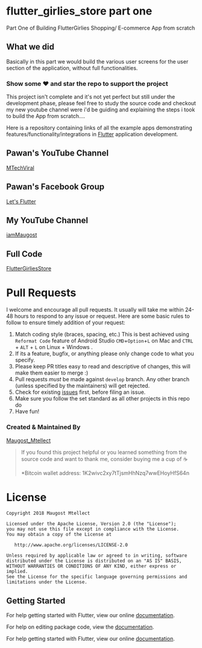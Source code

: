 # flutter_girlies_store part one

Part One of Building FlutterGirlies Shopping/ E-commerce App from scratch

## What we did

Basically in this part we would build the various user screens for the user section of the application, without full functionalities.


### Show some :heart: and star the repo to support the project

This project isn't complete and it's not yet perfect but still under the development phase, please feel free to study the source code and checkout my new youtube channel were i'd be guiding and explaining the steps i took to build the App from scratch....

Here is a repository containing links of all the example apps demonstrating features/functionality/integrations in [Flutter](https://flutter.io/) application development.

## Pawan's YouTube Channel

[MTechViral](https://www.youtube.com/c/MTechViral)

## Pawan's Facebook Group

[Let's Flutter](https://www.facebook.com/groups/425920117856409/)

## My YouTube Channel

[iamMaugost](https://www.youtube.com/channel/UCk3NXffAF04kM3q5uPXMU-Q/about)


## Full Code

[FlutterGirliesStore](https://github.com/mtellect/FlutterGirliesStore)


# Pull Requests

I welcome and encourage all pull requests. It usually will take me within 24-48 hours to respond to any issue or request. Here are some basic rules to follow to ensure timely addition of your request:

1.  Match coding style (braces, spacing, etc.) This is best achieved using `Reformat Code` feature of Android Studio `CMD`+`Option`+`L` on Mac and `CTRL` + `ALT` + `L` on Linux + Windows .
2.  If its a feature, bugfix, or anything please only change code to what you specify.
3.  Please keep PR titles easy to read and descriptive of changes, this will make them easier to merge :)
4.  Pull requests _must_ be made against `develop` branch. Any other branch (unless specified by the maintainers) will get rejected.
5.  Check for existing [issues](https://github.com/mtellect/FlutterGirliesStore/issues) first, before filing an issue.
6.  Make sure you follow the set standard as all other projects in this repo do
7.  Have fun!

### Created & Maintained By

[Maugost_Mtellect](https://github.com/mtellect/)

> If you found this project helpful or you learned something from the source code and want to thank me, consider buying me a cup of :coffee: 
>
> *Bitcoin wallet address: 1K2wivc2xy7tTjsmHhNzq7wwEHoyHfS64n


# License

    Copyright 2018 Maugost Mtellect

    Licensed under the Apache License, Version 2.0 (the "License");
    you may not use this file except in compliance with the License.
    You may obtain a copy of the License at

       http://www.apache.org/licenses/LICENSE-2.0

    Unless required by applicable law or agreed to in writing, software
    distributed under the License is distributed on an "AS IS" BASIS,
    WITHOUT WARRANTIES OR CONDITIONS OF ANY KIND, either express or implied.
    See the License for the specific language governing permissions and
    limitations under the License.


## Getting Started

For help getting started with Flutter, view our online [documentation](https://flutter.io/).

For help on editing package code, view the [documentation](https://flutter.io/developing-packages/).



For help getting started with Flutter, view our online
[documentation](https://flutter.io/).